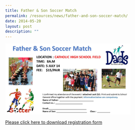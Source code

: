 ```yaml
---
title: Father & Son Soccer Match
permalink: /resources/news/father-and-son-soccer-match/
date: 2014-05-20
layout: post
description: ""
---
```

<img src="/images/pn85.png" style="width:80%">

[Please click here to download registration form](https://dl.dropboxusercontent.com/u/3803778/SOCCER-registration.jpg)